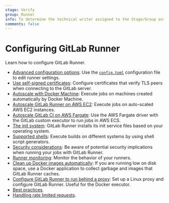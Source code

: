 ```yaml
---
stage: Verify
group: Runner
info: To determine the technical writer assigned to the Stage/Group associated with this page, see https://about.gitlab.com/handbook/engineering/ux/technical-writing/#assignments
comments: false
---
```


# Configuring GitLab Runner

Learn how to configure GitLab Runner.

- [Advanced configuration options](advanced-configuration.md): Use
  the [`config.toml`](https://github.com/toml-lang/toml) configuration file
  to edit runner settings.
- [Use self-signed certificates](tls-self-signed.md): Configure certificates
  that verify TLS peers when connecting to the GitLab server.
- [Autoscale with Docker Machine](autoscale.md): Execute jobs on machines
  created automatically by Docker Machine.
- [Autoscale GitLab Runner on AWS EC2](runner_autoscale_aws/index.md): Execute jobs on auto-scaled AWS EC2 instances.
- [Autoscale GitLab CI on AWS Fargate](runner_autoscale_aws_fargate/index.md):
  Use the AWS Fargate driver with the GitLab custom executor to run jobs in AWS ECS.
- [The init system](init.md): GitLab Runner installs
  its init service files based on your operating system.
- [Supported shells](../shells/index.md): Execute builds on different systems by
  using shell script generators.
- [Security considerations](../security/index.md): Be aware of potential
  security implications when running your jobs with GitLab Runner.
- [Runner monitoring](../monitoring/README.md): Monitor the behavior of your
  runners.
- [Clean up Docker images automatically](https://gitlab.com/gitlab-org/gitlab-runner-docker-cleanup):
  If you are running low on disk space, use a Docker application to collect garbage and images
  that GitLab Runner caches.
- [Configure GitLab Runner to run behind a proxy](proxy.md): Set
  up a Linux proxy and configure GitLab Runner. Useful for the
  Docker executor.
- [Best practices](../best_practice/index.md).
- [Handling rate limited requests](proxy.md#handling-rate-limited-requests).
